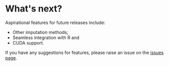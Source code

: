 # What's next?

Aspirational features for future releases include:
* Other imputation methods;
* Seamless integration with R and
* CUDA support.

If you have any suggestions for features, please raise an issue on the [issues page](https://github.com/tom-metherell/Mice.jl/issues).